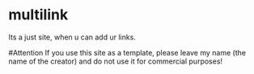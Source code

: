 # multilink
Its a just site, when u can add ur links.

#Attention
If you use this site as a template, please leave my name (the name of the creator) and do not use it for commercial purposes!
